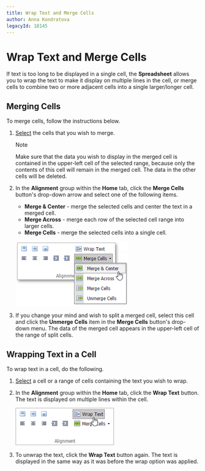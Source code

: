 ```yaml
---
title: Wrap Text and Merge Cells
author: Anna Kondratova
legacyId: 18145
---
```

# Wrap Text and Merge Cells
If text is too long to be displayed in a single cell, the **Spreadsheet** allows you to wrap the text to make it display on multiple lines in the cell, or merge cells to combine two or more adjacent cells into a single larger/longer cell.

## Merging Cells
To merge cells, follow the instructions below.
1. [Select](../editing-cells/select-cells-or-cell-content.md) the cells that you wish to merge.
	
	> [!NOTE]
	> Make sure that the data you wish to display in the merged cell is contained in the upper-left cell of the selected range, because only the contents of this cell will remain in the merged cell. The data in the other cells will be deleted.
2. In the **Alignment** group within the **Home** tab, click the **Merge Cells** button's drop-down arrow and select one of the following items.
	* **Merge &amp; Center** - merge the selected cells and center the text in a merged cell.
	* **Merge Across** - merge each row of the selected cell range into larger cells.
	* **Merge Cells** - merge the selected cells into a single cell.
	
	![EUD_ASPxSpreadsheet_Home_Merge](../../../images/img26046.png)
3. If you change your mind and wish to split a merged cell, select this cell and click the **Unmerge Cells** item in the **Merge Cells** button's drop-down menu. The data of the merged cell appears in the upper-left cell of the range of split cells.

## Wrapping Text in a Cell
To wrap text in a cell, do the following.
1. [Select](../editing-cells/select-cells-or-cell-content.md) a cell or a range of cells containing the text you wish to wrap.
2. In the **Alignment** group within the **Home** tab, click the **Wrap Text** button. The text is displayed on multiple lines within the cell.
	
	![EUD_ASPxSpreadsheet_Home_Wrap](../../../images/img26047.png)
3. To unwrap the text, click the **Wrap Text** button again. The text is displayed in the same way as it was before the wrap option was applied.